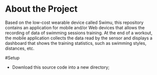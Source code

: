 # About the Project
Based on the low-cost wearable device called Swimu, this repository contains an application for mobile and/or Web devices that allows the recording of data of swimming sessions training. At the end of a workout, the mobile application collects the data read by the sensor and displays a dashboard that shows the training statistics, such as swimming styles, distances, etc.

#Setup
- Download this source code into a new directory;
